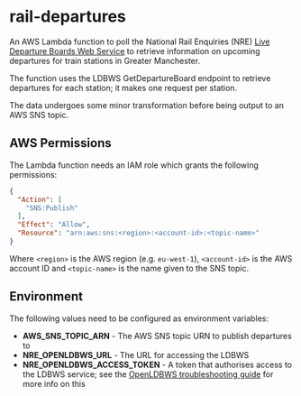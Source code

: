 # rail-departures

An AWS Lambda function to poll the National Rail Enquiries (NRE) 
[Live Departure Boards Web Service](http://lite.realtime.nationalrail.co.uk/openldbws/)
to retrieve information on upcoming departures for train stations in Greater
Manchester.

The function uses the LDBWS GetDepartureBoard endpoint to retrieve departures
for each station; it makes one request per station.

The data undergoes some minor transformation before being output to an
AWS SNS topic.

## AWS Permissions

The Lambda function needs an IAM role which grants the following permissions:

```json
{
  "Action": [
    "SNS:Publish"
  ],
  "Effect": "Allow",
  "Resource": "arn:aws:sns:<region>:<account-id>:<topic-name>"
}
```

Where `<region>` is the AWS region (e.g. `eu-west-1`), `<account-id>` is the
AWS account ID and `<topic-name>` is the name given to the SNS topic.

## Environment

The following values need to be configured as environment variables:

* **AWS_SNS_TOPIC_ARN** - The AWS SNS topic URN to publish departures to
* **NRE_OPENLDBWS_URL** - The URL for accessing the LDBWS
* **NRE_OPENLDBWS_ACCESS_TOKEN** - A token that authorises access to the LDBWS service;
  see the [OpenLDBWS troubleshooting guide](https://wiki.openraildata.com/index.php/OpenLDBWS_Troubleshooting)
  for more info on this
